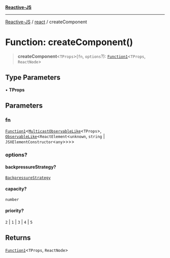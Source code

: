 [**Reactive-JS**](../../README.md)

***

[Reactive-JS](../../README.md) / [react](../README.md) / createComponent

# Function: createComponent()

> **createComponent**\<`TProps`\>(`fn`, `options`?): [`Function1`](../../functions/type-aliases/Function1.md)\<`TProps`, `ReactNode`\>

## Type Parameters

• **TProps**

## Parameters

### fn

[`Function1`](../../functions/type-aliases/Function1.md)\<[`MulticastObservableLike`](../../computations/interfaces/MulticastObservableLike.md)\<`TProps`\>, [`ObservableLike`](../../computations/interfaces/ObservableLike.md)\<`ReactElement`\<`unknown`, `string` \| `JSXElementConstructor`\<`any`\>\>\>\>

### options?

#### backpressureStrategy?

[`BackpressureStrategy`](../../utils/type-aliases/BackpressureStrategy.md)

#### capacity?

`number`

#### priority?

`2` \| `1` \| `3` \| `4` \| `5`

## Returns

[`Function1`](../../functions/type-aliases/Function1.md)\<`TProps`, `ReactNode`\>

